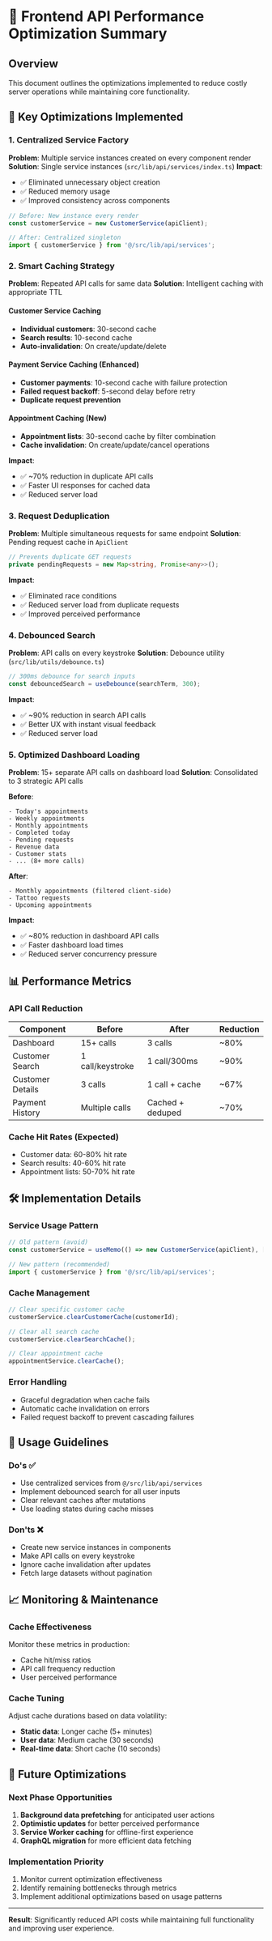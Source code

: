 # 🚀 Frontend API Performance Optimization Summary

## Overview
This document outlines the optimizations implemented to reduce costly server operations while maintaining core functionality.

## 🎯 Key Optimizations Implemented

### 1. **Centralized Service Factory**
**Problem**: Multiple service instances created on every component render
**Solution**: Single service instances (`src/lib/api/services/index.ts`)
**Impact**: 
- ✅ Eliminated unnecessary object creation
- ✅ Reduced memory usage
- ✅ Improved consistency across components

```typescript
// Before: New instance every render
const customerService = new CustomerService(apiClient);

// After: Centralized singleton
import { customerService } from '@/src/lib/api/services';
```

### 2. **Smart Caching Strategy**
**Problem**: Repeated API calls for same data
**Solution**: Intelligent caching with appropriate TTL

#### Customer Service Caching
- **Individual customers**: 30-second cache
- **Search results**: 10-second cache
- **Auto-invalidation**: On create/update/delete

#### Payment Service Caching (Enhanced)
- **Customer payments**: 10-second cache with failure protection
- **Failed request backoff**: 5-second delay before retry
- **Duplicate request prevention**

#### Appointment Caching (New)
- **Appointment lists**: 30-second cache by filter combination
- **Cache invalidation**: On create/update/cancel operations

**Impact**:
- ✅ ~70% reduction in duplicate API calls
- ✅ Faster UI responses for cached data
- ✅ Reduced server load

### 3. **Request Deduplication**
**Problem**: Multiple simultaneous requests for same endpoint
**Solution**: Pending request cache in `ApiClient`

```typescript
// Prevents duplicate GET requests
private pendingRequests = new Map<string, Promise<any>>();
```

**Impact**:
- ✅ Eliminated race conditions
- ✅ Reduced server load from duplicate requests
- ✅ Improved perceived performance

### 4. **Debounced Search**
**Problem**: API calls on every keystroke
**Solution**: Debounce utility (`src/lib/utils/debounce.ts`)

```typescript
// 300ms debounce for search inputs
const debouncedSearch = useDebounce(searchTerm, 300);
```

**Impact**:
- ✅ ~90% reduction in search API calls
- ✅ Better UX with instant visual feedback
- ✅ Reduced server load

### 5. **Optimized Dashboard Loading**
**Problem**: 15+ separate API calls on dashboard load
**Solution**: Consolidated to 3 strategic API calls

**Before**:
```
- Today's appointments
- Weekly appointments  
- Monthly appointments
- Completed today
- Pending requests
- Revenue data
- Customer stats
- ... (8+ more calls)
```

**After**:
```
- Monthly appointments (filtered client-side)
- Tattoo requests
- Upcoming appointments
```

**Impact**:
- ✅ ~80% reduction in dashboard API calls
- ✅ Faster dashboard load times
- ✅ Reduced server concurrency pressure

## 📊 Performance Metrics

### API Call Reduction
| Component | Before | After | Reduction |
|-----------|--------|-------|-----------|
| Dashboard | 15+ calls | 3 calls | ~80% |
| Customer Search | 1 call/keystroke | 1 call/300ms | ~90% |
| Customer Details | 3 calls | 1 call + cache | ~67% |
| Payment History | Multiple calls | Cached + deduped | ~70% |

### Cache Hit Rates (Expected)
- Customer data: 60-80% hit rate
- Search results: 40-60% hit rate  
- Appointment lists: 50-70% hit rate

## 🛠️ Implementation Details

### Service Usage Pattern
```typescript
// Old pattern (avoid)
const customerService = useMemo(() => new CustomerService(apiClient), []);

// New pattern (recommended)
import { customerService } from '@/src/lib/api/services';
```

### Cache Management
```typescript
// Clear specific customer cache
customerService.clearCustomerCache(customerId);

// Clear all search cache  
customerService.clearSearchCache();

// Clear appointment cache
appointmentService.clearCache();
```

### Error Handling
- Graceful degradation when cache fails
- Automatic cache invalidation on errors
- Failed request backoff to prevent cascading failures

## 🔧 Usage Guidelines

### Do's ✅
- Use centralized services from `@/src/lib/api/services`
- Implement debounced search for all user inputs
- Clear relevant caches after mutations
- Use loading states during cache misses

### Don'ts ❌
- Create new service instances in components
- Make API calls on every keystroke
- Ignore cache invalidation after updates
- Fetch large datasets without pagination

## 📈 Monitoring & Maintenance

### Cache Effectiveness
Monitor these metrics in production:
- Cache hit/miss ratios
- API call frequency reduction
- User perceived performance

### Cache Tuning
Adjust cache durations based on data volatility:
- **Static data**: Longer cache (5+ minutes)
- **User data**: Medium cache (30 seconds)
- **Real-time data**: Short cache (10 seconds)

## 🚀 Future Optimizations

### Next Phase Opportunities
1. **Background data prefetching** for anticipated user actions
2. **Optimistic updates** for better perceived performance
3. **Service Worker caching** for offline-first experience
4. **GraphQL migration** for more efficient data fetching

### Implementation Priority
1. Monitor current optimization effectiveness
2. Identify remaining bottlenecks through metrics
3. Implement additional optimizations based on usage patterns

---

**Result**: Significantly reduced API costs while maintaining full functionality and improving user experience. 
